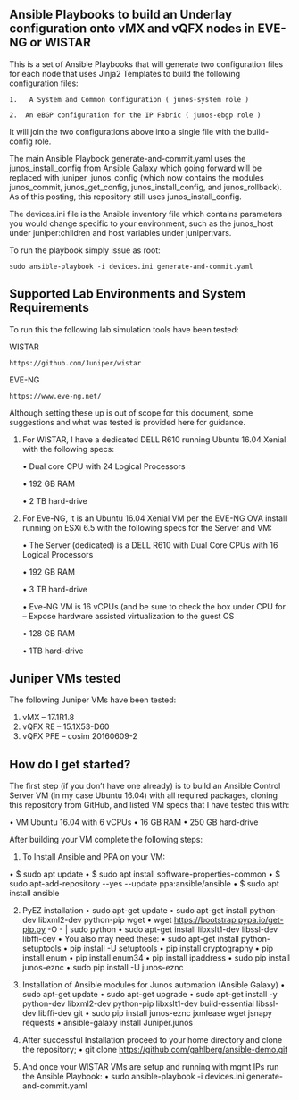## Ansible Playbooks to build an Underlay configuration onto vMX and vQFX nodes in EVE-NG or WISTAR

This is a set of Ansible Playbooks that will generate two configuration files for each node that uses Jinja2 Templates to build the following configuration files:

	1.	 A System and Common Configuration ( junos-system role )
	
	2.	An eBGP configuration for the IP Fabric ( junos-ebgp role )
	
It will join the two configurations above into a single file with the build-config role.

The main Ansible Playbook generate-and-commit.yaml uses the junos_install_config from Ansible Galaxy which going forward will be replaced with juniper_junos_config (which now contains the modules junos_commit, junos_get_config, junos_install_config, and junos_rollback).  As of this posting, this repository still uses junos_install_config.

The devices.ini file is the Ansible inventory file which contains parameters you would change specific to your environment, such as the junos_host under juniper:children and host variables under juniper:vars.

To run the playbook simply issue as root:

	sudo ansible-playbook -i devices.ini generate-and-commit.yaml

## Supported Lab Environments and System Requirements
To run this the following lab simulation tools have been tested:

WISTAR

	https://github.com/Juniper/wistar

EVE-NG

	https://www.eve-ng.net/

Although setting these up is out of scope for this document, some suggestions and what was tested is provided here for guidance.

1.	For WISTAR, I have a dedicated DELL R610 running Ubuntu 16.04 Xenial with the following specs:

	•	Dual core CPU with 24 Logical Processors
	
	•	192 GB RAM
	
	•	2 TB hard-drive
	

2.	For Eve-NG, it is an Ubuntu 16.04 Xenial VM per the EVE-NG OVA install running on ESXi 6.5 with the following specs for the Server and VM:

	•	The Server (dedicated) is a DELL R610 with Dual Core CPUs with 16 Logical Processors
	
	•	192 GB RAM
	
	•	3 TB hard-drive
	

	•	Eve-NG VM is 16 vCPUs (and be sure to check the box under CPU for – Expose hardware assisted virtualization to the guest OS
	
	•	128 GB RAM
	
	•	1TB hard-drive
	

## Juniper VMs tested
The following Juniper VMs have been tested:

1.	vMX – 17.1R1.8
2.	vQFX RE – 15.1X53-D60
3.	vQFX PFE – cosim 20160609-2

## How do I get started?
The first step (if you don’t have one already) is to build an Ansible Control Server VM (in my case Ubuntu 16.04) with all required packages, cloning this repository from GitHub, and listed VM specs that I have tested this with:

•	VM Ubuntu 16.04 with 6 vCPUs
•	16 GB RAM
•	250 GB hard-drive

After building your VM complete the following steps:

1.	To Install Ansible and PPA on your VM:

•	$ sudo apt update 
•	$ sudo apt install software-properties-common
•	$ sudo apt-add-repository --yes --update ppa:ansible/ansible
•	$ sudo apt install ansible

2.	PyEZ installation
•	sudo apt-get update
•	sudo apt-get install python-dev libxml2-dev python-pip wget
•	wget https://bootstrap.pypa.io/get-pip.py -O - | sudo python
•	sudo apt-get install libxslt1-dev libssl-dev libffi-dev
•	You also may need these: 
•	sudo apt-get install python-setuptools
•	pip install -U setuptools
•	pip install cryptography
•	pip install enum
•	pip install enum34
•	pip install ipaddress
•	sudo pip install junos-eznc
•	sudo pip install -U junos-eznc

3.	Installation of Ansible modules for Junos automation (Ansible Galaxy)
•	sudo apt-get update
•	sudo apt-get upgrade
•	sudo apt-get install -y python-dev libxml2-dev python-pip libxslt1-dev build-essential libssl-dev libffi-dev git
•	sudo pip install junos-eznc jxmlease wget jsnapy requests 
•	ansible-galaxy install Juniper.junos

4.	After successful Installation proceed to your home directory and clone the repository;
•	git clone https://github.com/gahlberg/ansible-demo.git

5.	And once your WISTAR VMs are setup and running with mgmt IPs run the Ansible Playbook:
•	sudo ansible-playbook -i devices.ini generate-and-commit.yaml
